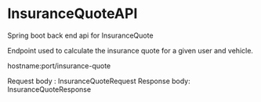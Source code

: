 # InsuranceQuoteAPI
Spring boot back end api for InsuranceQuote

Endpoint used to calculate the insurance quote for a given user and vehicle.

hostname:port/insurance-quote

Request body : InsuranceQuoteRequest
Response body: InsuranceQuoteResponse